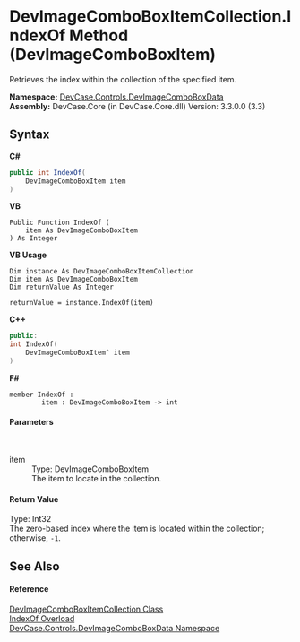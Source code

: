 # DevImageComboBoxItemCollection.IndexOf Method (DevImageComboBoxItem)
 

Retrieves the index within the collection of the specified item.

**Namespace:**&nbsp;<a href="N_DevCase_Controls_DevImageComboBoxData">DevCase.Controls.DevImageComboBoxData</a><br />**Assembly:**&nbsp;DevCase.Core (in DevCase.Core.dll) Version: 3.3.0.0 (3.3)

## Syntax

**C#**<br />
``` C#
public int IndexOf(
	DevImageComboBoxItem item
)
```

**VB**<br />
``` VB
Public Function IndexOf ( 
	item As DevImageComboBoxItem
) As Integer
```

**VB Usage**<br />
``` VB Usage
Dim instance As DevImageComboBoxItemCollection
Dim item As DevImageComboBoxItem
Dim returnValue As Integer

returnValue = instance.IndexOf(item)
```

**C++**<br />
``` C++
public:
int IndexOf(
	DevImageComboBoxItem^ item
)
```

**F#**<br />
``` F#
member IndexOf : 
        item : DevImageComboBoxItem -> int 

```


#### Parameters
&nbsp;<dl><dt>item</dt><dd>Type: DevImageComboBoxItem<br />The item to locate in the collection.</dd></dl>

#### Return Value
Type: Int32<br />The zero-based index where the item is located within the collection; otherwise, `-1`.

## See Also


#### Reference
<a href="T_DevCase_Controls_DevImageComboBoxData_DevImageComboBoxItemCollection">DevImageComboBoxItemCollection Class</a><br /><a href="Overload_DevCase_Controls_DevImageComboBoxData_DevImageComboBoxItemCollection_IndexOf">IndexOf Overload</a><br /><a href="N_DevCase_Controls_DevImageComboBoxData">DevCase.Controls.DevImageComboBoxData Namespace</a><br />